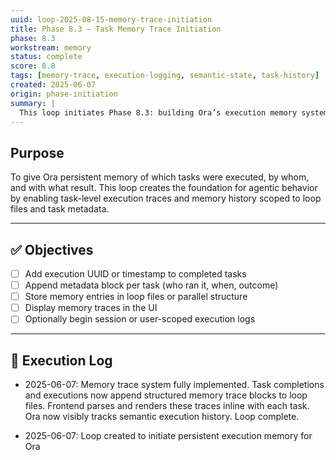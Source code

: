 ```yaml
---
uuid: loop-2025-08-15-memory-trace-initiation
title: Phase 8.3 – Task Memory Trace Initiation
phase: 8.3
workstream: memory
status: complete
score: 0.8
tags: [memory-trace, execution-logging, semantic-state, task-history]
created: 2025-06-07
origin: phase-initiation
summary: |
  This loop initiates Phase 8.3: building Ora’s execution memory system. It introduces traceable task history, per-user or per-agent interaction memory, and semantic linkage across loop-based executions.
---
```


## Purpose

To give Ora persistent memory of which tasks were executed, by whom, and with what result. This loop creates the foundation for agentic behavior by enabling task-level execution traces and memory history scoped to loop files and task metadata.

---

## ✅ Objectives

- [ ] Add execution UUID or timestamp to completed tasks
- [ ] Append metadata block per task (who ran it, when, outcome)
- [ ] Store memory entries in loop files or parallel structure
- [ ] Display memory traces in the UI
- [ ] Optionally begin session or user-scoped execution logs

---

## 🧾 Execution Log
- 2025-06-07: Memory trace system fully implemented. Task completions and executions now append structured memory trace blocks to loop files. Frontend parses and renders these traces inline with each task. Ora now visibly tracks semantic execution history. Loop complete.

- 2025-06-07: Loop created to initiate persistent execution memory for Ora
